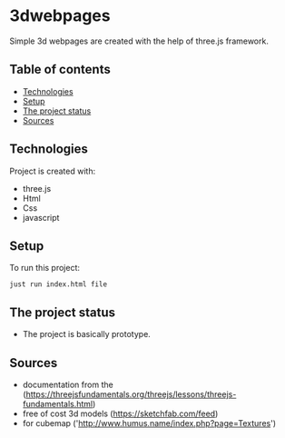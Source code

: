 # 3dwebpages

Simple 3d webpages are created with the help of three.js framework.

## Table of contents

- [Technologies](#technologies)
- [Setup](#setup)
- [The project status](#The-project-status)
- [Sources](#sources)

## Technologies

Project is created with:

- three.js
- Html
- Css
- javascript

## Setup

To run this project:

```
just run index.html file

```


## The project status

- The project is basically prototype.

## Sources

- documentation from the (https://threejsfundamentals.org/threejs/lessons/threejs-fundamentals.html)
- free of cost 3d models (https://sketchfab.com/feed)
- for cubemap ('http://www.humus.name/index.php?page=Textures')
